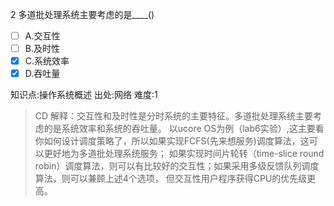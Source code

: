 2
多道批处理系统主要考虑的是____()
- [ ] A.交互性
- [ ] B.及时性
- [x] C.系统效率
- [x] D.吞吐量

知识点:操作系统概述
出处:网络
难度:1
> CD 解释：交互性和及时性是分时系统的主要特征。多道批处理系统主要考虑的是系统效率和系统的吞吐量。
> 以ucore OS为例（lab6实验）,这主要看你如何设计调度策略了，所以如果实现FCFS(先来想服务)调度算法，这可以更好地为多道批处理系统服务；
> 如果实现时间片轮转（time-slice round robin）调度算法，则可以有比较好的交互性；如果采用多级反馈队列调度算法，则可以兼顾上述4个选项，
> 但交互性用户程序获得CPU的优先级更高。
